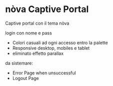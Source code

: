 nòva Captive Portal
=============

Captive portal con il tema nòva

login con nome e pass

* Colori casuali ad ogni accesso entro la palette
* Responsive desktop, mobiles e tablet
* eliminato effetto parallax

da sistemare:
* Error Page when unsuccessful
* Logout Page
